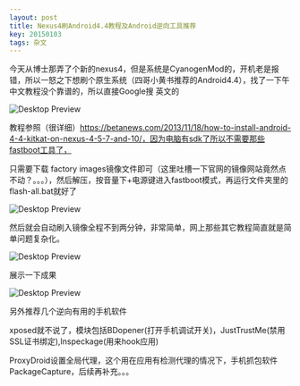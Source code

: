 ```yaml
---
layout: post
title: Nexus4刷Android4.4教程及Android逆向工具推荐
key: 20150103
tags: 杂文
---
```

今天从博士那弄了个新的nexus4，但是系统是CyanogenMod的，开机老是报错，所以一怒之下想刷个原生系统（四哥小黄书推荐的Android4.4），找了一下午中文教程没个靠谱的，所以直接Google搜
英文的

![Desktop Preview](https://raw.githubusercontent.com/la0s/la0s.github.io/master/screenshots/20180515.1.png)

教程参照（很详细）https://betanews.com/2013/11/18/how-to-install-android-4-4-kitkat-on-nexus-4-5-7-and-10/，因为电脑有sdk了所以不需要那些fastboot工具了，

只需要下载 factory images镜像文件即可（这里吐槽一下官网的镜像网站竟然点不动？。。。），然后解压，按音量下+电源键进入fastboot模式，再运行文件夹里的flash-all.bat就好了

![Desktop Preview](https://raw.githubusercontent.com/la0s/la0s.github.io/master/screenshots/20180515.2.png)

然后就会自动刷入镜像全程不到两分钟，非常简单，网上那些其它教程简直就是简单问题复杂化。

![Desktop Preview](https://raw.githubusercontent.com/la0s/la0s.github.io/master/screenshots/20180515.3.png)

展示一下成果

![Desktop Preview](https://raw.githubusercontent.com/la0s/la0s.github.io/master/screenshots/20180515.2.JPG)

另外推荐几个逆向有用的手机软件

xposed就不说了，模块包括BDopener(打开手机调试开关)，JustTrustMe(禁用SSL证书绑定),Inspeckage(用来hook应用)

ProxyDroid设置全局代理，这个用在应用有检测代理的情况下，手机抓包软件PackageCapture，后续再补充。。。


